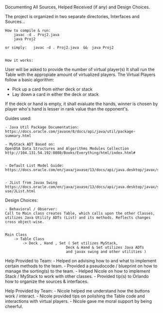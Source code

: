 <!--
    Francisco J. Melendez Laureano
    CCOM-4029 : Java Project 2 (Rummy Card Game)
    Professor: Patricia Ordonez
-->



Documenting All Sources, Helped Received (if any) and Design Choices.


The project is organized in two separate directories, Interfaces and Sources...

    How to compile & run:
        javac -d . Proj2.java
        java Proj2

    or simply:   javac -d . Proj2.java  &&  java Proj2


    How it works:
User will be asked to provide the number of virtual player(s)
It shall run the Table with the appropiate amount of virtualized players.
The Virtual Players follow a basic algorithm:
* Pick up a card from either deck or stack
* Lay down a card in either the deck or stack

If the deck or hand is empty, it shall evaluate the hands,
winner is chosen by player who's hand is lesser in rank value than the opponent's.



Guides used:

    - Java Util Package Documentation:
    https://docs.oracle.com/javase/8/docs/api/java/util/package-summary.html

    - MyStack ADT Based on:
    OpenDSA Data Structures and Algorithms Modules Collection
    http://104.131.54.192:8080/Books/Everything/html/index.html#


    - Default List Model Guide:
    https://docs.oracle.com/en/java/javase/13/docs/api/java.desktop/javax/swing/DefaultListModel.html


    - JList from Javax Swing
    https://docs.oracle.com/en/java/javase/13/docs/api/java.desktop/javax/swing/class-use/JList.html



Design Choices:
    
    - Behavioral / Observer:
    Call to Main class creates Table, which calls upon the other Classes,
    utilizes Java Utility ADTs (List) and its methods. Reflects changes cross object-wise.


    Main Class
        -> Table Class
            -> Deck , Hand , Set ( Set utilizes MyStack, 
                                Deck & Hand & Set utilizes Java ADTs
                                and javax swing and other utilities )



Help Provided to Team:
    - Helped on advising how to and what to implement certain methods to the team.
    - Provided a pseudocode / blueprint on how to manage the sorting(s) to the team.
    - Helped Nicole on how to implement Stack / MyStack to work with other classes.
    - Provided tip(s) to Orlando how to organize the sources & interfaces.

Help Provided by Team:
    - Nicole helped me understand how the buttons work / interact.
    - Nicole provided tips on polishing the Table code and interactions with virtual players.
    - Nicole gave me moral support by being cheerful.